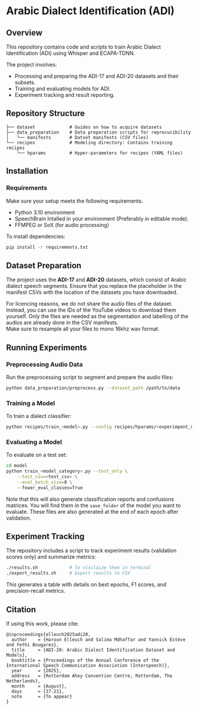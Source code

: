 # Arabic Dialect Identification (ADI)

## Overview
This repository contains code and scripts to train Arabic Dialect Identification (ADI) using Whisper and ECAPA-TDNN.

The project involves:
- Processing and preparing the ADI-17 and ADI-20 datasets and their subsets.
- Training and evaluating models for ADI.
- Experiment tracking and result reporting.

## Repository Structure
```
├── dataset             # Guides on how to acquire datasets
├── data_preparation    # Data preparation scripts for reprocucibility
│   └── manifests       # Datset manifests (CSV files)
└── recipes             # Modeling directory: Contains training recipes
    └── hparams         # Hyper-parameters for recipes (YAML files)
```

## Installation
### Requirements
Make sure your setup meets the following requirements.
- Python 3.10 environment
- SpeechBrain Intalled in your environment (Preferably in editable mode).
- FFMPEG or SoX (for audio processing)

To install dependencies:
```bash
pip install -r requirements.txt
```

## Dataset Preparation
The project uses the **ADI-17** and **ADI-20** datasets, which consist of Arabic dialect speech segments. Ensure that you replace the placeholder in the manifest CSVs with the location of the datasets you have downloaded.  

For licencing reasons, we do not share the audio files of the dataset. Instead, you can use the IDs of the YouTube videos to download them yourself. Only the files are needed as the segmentation and labelling of the audios are already done in the CSV manifests.  
Make sure to resample all your files to mono 16khz wav format.

## Running Experiments
### Preprocessing Audio Data
Run the preprocessing script to segment and prepare the audio files:
```bash
python data_preparation/preprocess.py --dataset_path /path/to/data
```

### Training a Model
To train a dialect classifier:
```bash
python recipes/train_<model>.py --config recipes/hparams/<experimpent_name>.yaml
```

### Evaluating a Model
To evaluate on a test set:
```bash
cd model
python train_<model_category>.py --test_only \
    --test_csv=<test_csv> \
    --eval_batch_size=8 \ 
    --fewer_eval_classes=True
```
Note that this will also generate classification reports and confusions matrices. You will find them in the `save_folder` of the model you want to evaluate. These files are also generated at the end of each epoch after validation.

## Experiment Tracking
The repository includes a script to track experiment results (validation scores only) and summarize metrics:
```bash
./results.sh            # To visulaize them in terminal
./export_results.sh     # Export results to CSV
```
This generates a table with details on best epochs, F1 scores, and precision-recall metrics.

## Citation
If using this work, please cite:
```
@inproceedings{elleuch2025adi20,
  author    = {Haroun Elleuch and Salima Mdhaffar and Yannick Estève and Fethi Bougares},
  title     = {ADI‑20: Arabic Dialect Identification Dataset and Models},
  booktitle = {Proceedings of the Annual Conference of the International Speech Communication Association (Interspeech)},
  year      = {2025},
  address   = {Rotterdam Ahoy Convention Centre, Rotterdam, The Netherlands},
  month     = {August},
  days      = {17‑21},
  note      = {To appear}
}
```
